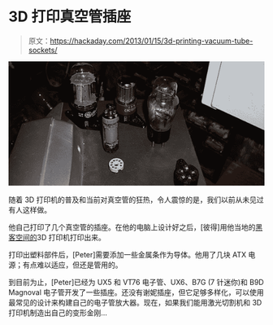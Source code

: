 # 3D 打印真空管插座

> 原文：<https://hackaday.com/2013/01/15/3d-printing-vacuum-tube-sockets/>

![tubes](img/2db94fc6842b897140753e70bdb878ea.png)

随着 3D 打印机的普及和当前对真空管的狂热，令人震惊的是，我们以前从未见过有人这样做。

他自己打印了几个真空管的插座。在他的电脑上设计好之后，[彼得]用他当地的[黑客空间的](http://tkkrlab.nl/)3D 打印机打印出来。

打印出塑料部件后，[Peter]需要添加一些金属条作为导体。他用了几块 ATX 电源；有点难以适应，但还是管用的。

到目前为止，[Peter]已经为 UX5 和 VT76 电子管、UX6、B7G (7 针迷你)和 B9D Magnoval 电子管开发了一些插座。还没有谢妮插座，但它足够多样化，可以使用最常见的设计来构建自己的电子管放大器。现在，如果我们能用激光切割机和 3D 打印机制造出自己的变形金刚…